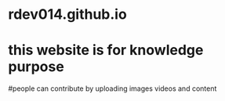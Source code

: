# rdev014.github.io
# this website is for knowledge purpose
#people can contribute by uploading images videos and content 
